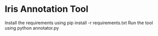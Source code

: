 # Iris Annotation Tool
Install the requirements using pip install -r requirements.txt
Run the tool using python annotator.py
